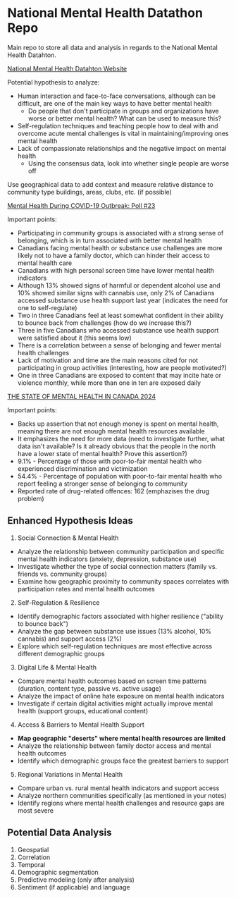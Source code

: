 # National Mental Health Datathon Repo

Main repo to store all data and analysis in regards to the National Mental Health Datahton.

[National Mental Health Datahton Website](https://www.convergementalhealth.org/event/the-converge---data-for-good-national-datathon-a-movement-for-mental-health-data-innovation)

Potential hypothesis to analyze:
- Human interaction and face-to-face conversations, although can be difficult, are one of the main key ways to have better mental health
    - Do people that don't participate in groups and organizations have worse or better mental health? What can be used to measure this?
- Self-regulation techniques and teaching people how to deal with and overcome acute mental challenges is vital in maintaining/improving ones mental health
- Lack of compassionate relationships and the negative impact on mental health
    - Using the consensus data, look into whether single people are worse off

Use geographical data to add context and measure relative distance to community type buildings, areas, clubs, etc. (if possible)

[Mental Health During COVID-19 Outbreak: Poll #23](https://static1.squarespace.com/static/5f31a311d93d0f2e28aaf04a/t/67d860d155f0f14f9f08872e/1742233811256/Poll+23+Report+-+Long+version.pdf)

Important points:
- Participating in community groups is associated with a strong sense of belonging, which is in turn associated with better mental health
- Canadians facing mental health or substance use challenges are more likely not to have a family doctor, which can hinder their access to mental health care
- Canadians with high personal screen time have lower mental health indicators
- Although 13% showed signs of harmful or dependent alcohol use and 10% showed similar signs with cannabis use, only 2% of Canadians accessed substance use health support last year (indicates the need for one to self-regulate)
- Two in three Canadians feel at least somewhat confident in their ability to bounce back from challenges (how do we increase this?)
- Three in five Canadians who accessed substance use health support were satisfied about it (this seems low)
- There is a correlation between a sense of belonging and fewer mental health challenges
- Lack of motivation and time are the main reasons cited for not participating in group activities (interesting, how are people motivated?)
- One in three Canadians are exposed to content that may incite hate or violence monthly, while more than one in ten are exposed daily

[THE STATE OF MENTAL HEALTH IN CANADA 2024](https://cmha.ca/wp-content/uploads/2024/11/CMHA-State-of-Mental-Health-2024-report.pdf)

Important points:
- Backs up assertion that not enough money is spent on mental health, meaning there are not enough mental health resources available
- It emphasizes the need for more data (need to investigate further, what data isn't available? Is it already obvious that the people in the north have a lower state of mental health? Prove this assertion?)
- 9.1% - Percentage of those with poor-to-fair mental health who experienced discrimination and victimization
- 54.4% - Percentage of population with poor-to-fair mental health who report feeling a stronger sense of belonging to community
- Reported rate of drug-related offences: 162 (emphazises the drug problem)

## Enhanced Hypothesis Ideas

1. Social Connection & Mental Health

- Analyze the relationship between community participation and specific mental health indicators (anxiety, depression, substance use)
- Investigate whether the type of social connection matters (family vs. friends vs. community groups)
- Examine how geographic proximity to community spaces correlates with participation rates and mental health outcomes

2. Self-Regulation & Resilience

- Identify demographic factors associated with higher resilience ("ability to bounce back")
- Analyze the gap between substance use issues (13% alcohol, 10% cannabis) and support access (2%)
- Explore which self-regulation techniques are most effective across different demographic groups

3. Digital Life & Mental Health

- Compare mental health outcomes based on screen time patterns (duration, content type, passive vs. active usage)
- Analyze the impact of online hate exposure on mental health indicators
- Investigate if certain digital activities might actually improve mental health (support groups, educational content)

4. Access & Barriers to Mental Health Support

- **Map geographic "deserts" where mental health resources are limited**
- Analyze the relationship between family doctor access and mental health outcomes
- Identify which demographic groups face the greatest barriers to support

5. Regional Variations in Mental Health

- Compare urban vs. rural mental health indicators and support access
- Analyze northern communities specifically (as mentioned in your notes)
- Identify regions where mental health challenges and resource gaps are most severe

## Potential Data Analysis

1. Geospatial
2. Correlation
3. Temporal
4. Demographic segmentation
5. Predictive modeling (only after analysis)
6. Sentiment (if applicable) and language